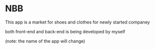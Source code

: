# NBB

This app is a market for shoes and clothes for newly started companey

both front-end and back-end is being developed by myself

(note: the name of the app will change)

